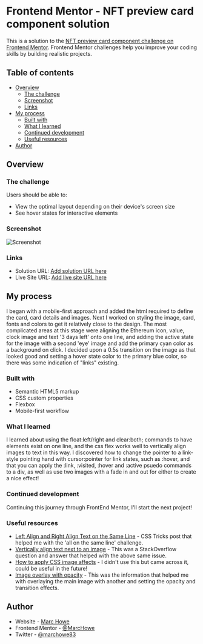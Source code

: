 # Frontend Mentor - NFT preview card component solution

This is a solution to the [NFT preview card component challenge on Frontend Mentor](https://www.frontendmentor.io/challenges/nft-preview-card-component-SbdUL_w0U). Frontend Mentor challenges help you improve your coding skills by building realistic projects. 

## Table of contents

- [Overview](#overview)
  - [The challenge](#the-challenge)
  - [Screenshot](#screenshot)
  - [Links](#links)
- [My process](#my-process)
  - [Built with](#built-with)
  - [What I learned](#what-i-learned)
  - [Continued development](#continued-development)
  - [Useful resources](#useful-resources)
- [Author](#author)

## Overview

### The challenge

Users should be able to:

- View the optimal layout depending on their device's screen size
- See hover states for interactive elements

### Screenshot

![Screenshot](.images/screenshot.jpg)

### Links

- Solution URL: [Add solution URL here](https://your-solution-url.com)
- Live Site URL: [Add live site URL here](https://your-live-site-url.com)

## My process

I began with a mobile-first approach and added the html required to define the card, card details and images. Next I worked on styling the image, card, fonts and colors to get it relatively close to the design. The most complicated areas at this stage were aligning the Ethereum icon, value, clock image and text '3 days left' onto one line, and adding the active state for the image with a second 'eye' image and add the primary cyan color as a background on click. I decided upon a 0.5s transition on the image as that looked good and setting a hover state color to the primary blue color, so there was some indication of "links" existing. 

### Built with

- Semantic HTML5 markup
- CSS custom properties
- Flexbox
- Mobile-first workflow

### What I learned

I learned about using the float:left/right and clear:both; commands to have elements exist on one line, and the css flex works well to vertically align images to text in this way. I discovered how to change the pointer to a link-style pointing hand with cursor:pointer for link states, such as :hover, and that you can apply the :link, :visited, :hover and :active psuedo commands to a div, as well as use two images with a fade in and out for either to create a nice effect! 

### Continued development

Continuing this journey through FrontEnd Mentor, I'll start the next project!

### Useful resources

- [Left Align and Right Align Text on the Same Line](https://css-tricks.com/left-align-and-right-align-text-on-the-same-line/) - CSS Tricks post that helped me with the 'all on the same line' challenge. 
- [Vertically align text next to an image](https://stackoverflow.com/questions/489340/vertically-align-text-next-to-an-image) - This was a StackOverflow question and answer that helped with the above same issue. 
- [How to apply CSS image affects](https://www.w3schools.com/howto/howto_css_image_effects.asp) - I didn't use this but came across it, could be useful in the future! 
- [Image overlay with opacity](https://www.w3schools.com/howto/tryit.asp?filename=tryhow_css_image_overlay_opacity) - This was the information that helped me with overlaying the main image with another and setting the opacity and transition effects. 

## Author

- Website - [Marc Howe](https://mjhcloud.com)
- Frontend Mentor - [@MarcHowe](https://www.frontendmentor.io/profile/MarcHowe)
- Twitter - [@marchowe83](https://www.twitter.com/marchowe83)


